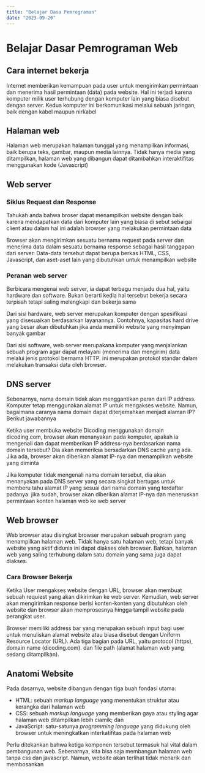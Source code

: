 ```yaml
---
title: "Belajar Dasa Pemrograman"
date: "2023-09-20"
---
```


# Belajar Dasar Pemrograman Web

## Cara internet bekerja
Internet memberikan kemampuan pada user untuk mengirimkan permintaan dan menerima hasil permintaan (data) pada website. Hal ini terjadi karena komputer milik user terhubung dengan komputer lain yang biasa disebut dengan server. Kedua komputer ini berkomunikasi melalui sebuah jaringan, baik dengan kabel maupun nirkabel

## Halaman web
Halaman web merupakan halaman tunggal yang menampilkan informasi, baik berupa teks, gambar, maupun media lainnya. Tidak hanya media yang ditampilkan, halaman web yang dibangun dapat ditambahkan interaktifitas menggunakan kode (Javascript)

## Web server
### Siklus Request dan Response
Tahukah anda bahwa broser dapat menampilkan website dengan baik karena mendapatkan data dari komputer lain yang biasa di sebut sebaigai client atau dalam hal ini adalah browser yang melakukan permintaan data

Browser akan mengirimkan sesuatu bernama request pada server dan menerima data dalam sesuatu bernama response sebagai hasil tanggapan dari server. Data-data tersebut dapat berupa berkas HTML, CSS, Javascript, dan aset-aset lain yang dibutuhkan untuk menampilkan website

### Peranan web server
Berbicara mengenai web server, ia dapat terbagu menjadu dua hal, yaitu hardware dan software. Bukan berarti kedia hal tersebut bekerja secara terpisah tetapi saling melengkapi dan bekerja sama

Dari sisi hardware, web server merupakan komputer dengan spesifikasi yang disesuaikan berdasarkan layanannya. Contohnya, kapasitas hard drive yang besar akan dibutuhkan jika anda memiliki website yang menyimpan banyak gambar

Dari sisi software, web server merupakana komputer yang menjalankan sebuah program agar dapat melayani (menerima dan mengirim) data melalui jenis protokol bernama HTTP. ini merupakan protokol standar dalam melakukan transaksi data oleh browser.

## DNS server
Sebenarnya, nama domain tidak akan menggantikan peran dari IP address. Komputer tetap menggunakan alamat IP untuk mengakses website. Namun, bagaimana caranya nama domain dapat diterjemahkan menjadi alaman IP? Berikut jawabannya

Ketika user membuka website Dicoding menggunakan domain dicoding.com, browser akan menanyakan pada komputer, apakah ia mengenali dan dapat memberikan IP address-nya berdasarkan nama domain tersebut? Dia akan memeriksa bersadarkan DNS cache yang ada. Jika ada, browser akan diberikan alamat IP-nya dan menampilkan website yang diminta

Jika komputer tidak mengenali nama domain tersebut, dia akan menanyakan pada DNS server yang secara singkat bertugas untuk memberu tahu alamat IP yang sesuai dari nama domain yang terdaftar padanya. jika sudah, browser akan diberikan alamat IP-nya dan meneruskan permintaan konten halaman web ke web server

## Web browser
Web browser atau disingkat browser merupakan sebuah program yang menampilkan halaman web. Tidak hanya satu halaman web, tetapi banyak website yang aktif didunia ini dapat diakses oleh browser. Bahkan, halaman web yang saling terhubung dalam satu domain yang sama juga dapat diakses.

### Cara Browser Bekerja
Ketika User mengakses website dengan URL, browser akan membuat sebuah requiest yang akan dikirimkan ke web server. Kemudian, web server akan mengirimkan response berisi konten-konten yang dibutuhkan oleh website dan browser akan memprosesnya hingga tampil website pada perangkat user.

Browser memiliki address bar yang merupakan sebuah input bagi user untuk menuliskan alamat website atau biasa disebut dengan Uniform Resource Locator (URL). Ada tiga bagian pada URL, yaitu protocol (https), domain name (dicoding.com). dan file path (alamat halaman web yang sedang ditampilkan).

## Anatomi Website
Pada dasarnya, website dibangun dengan tiga buah fondasi utama:
- HTML: sebuah *markup language* yang menentukan struktur atau kerangka dari halaman web
- CSS: sebuah *markup language* yang memberikan gaya atau styling agar halaman web ditampilkan lebih ciamik; dan
- JavaScript: satu-satunya *programming language* yang didukung oleh browser untuk meningkatkan interkatifitas pada halaman web

Perlu ditekankan bahwa ketiga komponen tersebut termasuk hal vital dalam pembangunan web. Sebenarnya, kita bisa saja membangun halaman web tanpa css dan javascript. Namun, website akan terlihat tidak menarik dan membosankan
